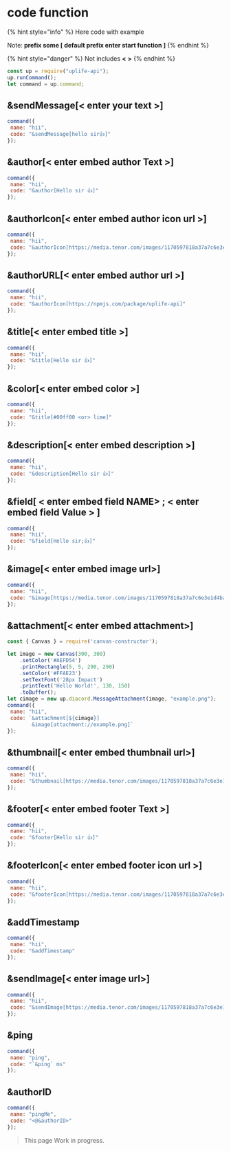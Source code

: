 # code function

{% hint style="info" %}
Here code with example

Note: **prefix some [ default prefix enter start function ]**
{% endhint %}

{% hint style="danger" %}
Not includes **<** **>**
{% endhint %}


```js
const up = require("uplife-api");
up.runCommand();
let command = up.command;
```


## &sendMessage[< enter your text >]
```js
command({
 name: "hii",
 code: "&sendMessage[hello sir👍]"
});
```

## &author[< enter embed author Text >]
```js
command({
 name: "hii",
 code: "&author[Hello sir 👍]"
});
```

## &authorIcon[< enter embed author icon url >]
```js
command({
 name: "hii",
 code: "&authorIcon[https://media.tenor.com/images/1170597818a37a7c6e3e1d4baeb6e2eb/tenor.gif]"
});
```

## &authorURL[< enter embed author url >]
```js
command({
 name: "hii",
 code: "&authorIcon[https://npmjs.com/package/uplife-api]"
});
```

## &title[< enter embed title >]
```js
command({
 name: "hii",
 code: "&title[Hello sir 👍]"
});
```

## &color[< enter embed color >]
```js
command({
 name: "hii",
 code: "&title[#00ff00 <or> lime]"
});
```

## &description[< enter embed description >]
```js
command({
 name: "hii",
 code: "&description[Hello sir 👍]"
});
```

## &field[ < enter embed field NAME> ; < enter embed field Value > ]
```js
command({
 name: "hii",
 code: "&field[Hello sir;👍]"
});
```

## &image[< enter embed image url>]
```js
command({
 name: "hii",
 code: "&image[https://media.tenor.com/images/1170597818a37a7c6e3e1d4baeb6e2eb/tenor.gif]"
});
```

## &attachment[< enter embed attachment>]
```js
const { Canvas } = require('canvas-constructor');

let image = new Canvas(300, 300)
    .setColor('#AEFD54')
    .printRectangle(5, 5, 290, 290)
    .setColor('#FFAE23')
    .setTextFont('28px Impact')
    .printText('Hello World!', 130, 150)
    .toBuffer();
let cimage = new up.diacord.MessageAttachment(image, "example.png");
command({
 name: "hii",
 code: `&attachment[${cimage}]
        &image[attachment://example.png]`
});
```

## &thumbnail[< enter embed thumbnail url>]
```js
command({
 name: "hii",
 code: "&thumbnail[https://media.tenor.com/images/1170597818a37a7c6e3e1d4baeb6e2eb/tenor.gif]"
});
```

## &footer[< enter embed footer Text >]
```js
command({
 name: "hii",
 code: "&footer[Hello sir 👍]"
});
```

## &footerIcon[< enter embed footer icon url >]
```js
command({
 name: "hii",
 code: "&footerIcon[https://media.tenor.com/images/1170597818a37a7c6e3e1d4baeb6e2eb/tenor.gif]"
});
```

## &addTimestamp
```js
command({
 name: "hii",
 code: "&addTimestamp"
});
```

## &sendImage[< enter image url>]
```js
command({
 name: "hii",
 code: "&sendImage[https://media.tenor.com/images/1170597818a37a7c6e3e1d4baeb6e2eb/tenor.gif]"
});
```

## &ping
```js
command({
 name: "ping",
 code: "`&ping` ms"
});
```

## &authorID
```js
command({
 name: "pingMe",
 code: "<@&authorID>"
});
```

> This page Work in progress.
